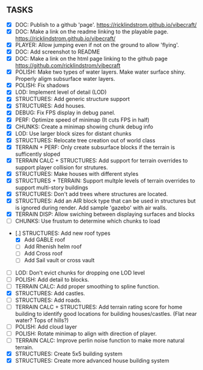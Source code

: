 ## TASKS
 - [X] DOC: Publish to a github 'page'. https://ricklindstrom.github.io/vibecraft/
 - [X] DOC: Make a link on the readme linking to the playable page. https://ricklindstrom.github.io/vibecraft/
 - [X] PLAYER: Allow jumping even if not on the ground to allow 'flying'.
 - [X] DOC: Add screenshot to README
 - [X] DOC: Make a link on the html page linking to the github page https://github.com/ricklindstrom/vibecraft 
 - [X] POLISH: Make two types of water layers. Make water surface shiny. Properly aligm subsurface water layers.
 - [X] POLISH: Fix shadows
 - [X] LOD: Implement level of detail (LOD)
 - [X] STRUCTURES: Add generic structure support
 - [X] STRUCTURES: Add houses.
 - [X] DEBUG: Fix FPS display in debug panel.
 - [X] PERF: Optimize speed of minimap (It cuts FPS in half)
 - [X] CHUNKS: Create a minimap showing chunk debug info
 - [X] LOD: Use larger block sizes for distant chunks
 - [X] STRUCTURES: Relocate tree creation out of world class
 - [X] TERRAIN + PERF: Only create subsurface blocks if the terrain is sufficently sloped
 - [X] TERRAIN CALC + STRUCTURES: Add support for terrain overrides to support player collision for strutures.
 - [X] STRUCTURES: Make houses with different styles
 - [X] STRUCTURES + TERRAIN: Support multple levels of terrain overrides to support multi-story buildings
 - [X] STRUCTURES: Don't add trees where structures are located.
 - [X] STRUCTURES: Add an AIR block type that can be used in structures but is ignored during render. Add sample 'gazebo' with air walls.
 - [X] TERRAIN DISP: Allow swiching between displaying surfaces and blocks
 - [ ] CHUNKS: Use frustum to determine which chunks to load
 - [.] STRUCTURES: Add new roof types
   - [X] Add GABLE roof
   - [ ] Add Rhenish helm roof 
   - [ ] Add Cross roof
   - [ ] Add Sail vault or cross vault
 - [ ] LOD: Don't evict chunks for dropping one LOD level
 - [ ] POLISH: Add detail to blocks.
 - [ ] TERRAIN CALC: Add proper smoothing to spline function.
 - [X] STRUCTURES: Add castles.
 - [ ] STRUCTURES: Add roads.
 - [ ] TERRAIN CALC + STRUCTURES: Add terrain rating score for home building to identify good locations for building houses/castles. (Flat near water? Tops of hills?)
 - [ ] POLISH: Add cloud layer
 - [ ] POLISH: Rotate minimap to align with direction of player.
 - [ ] TERRAIN CALC: Improve perlin noise function to make more natural terrain.
- [x] STRUCTURES: Create 5x5 building system
- [x] STRUCTURES: Create more advanced house building system
